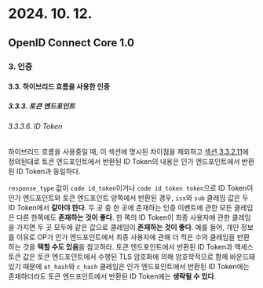 # 2024. 10. 12.

## OpenID Connect Core 1.0

### 3. 인증

#### 3.3. 하이브리드 흐름을 사용한 인증

##### 3.3.3. 토큰 엔드포인트

###### 3.3.3.6. ID Token

하이브리드 흐름을 사용중일 때, 이 섹션에 명시된 차이점을 제외하고 [섹션 3.3.2.11][oidc-core-section-3-3-2-11]에 정의된대로 토큰 엔드포인트에서 반환된 ID Token의 내용은 인가 엔드포인트에서 반환된 ID Token과 동일하다.

`response_type` 값이 `code id_token`이거나 `code id_token token`으로 ID Token이 인가 엔드포인트와 토큰 엔드포인트 양쪽에서 반환된 경우, `iss`와 `sub` 클레임 값은 두 ID Token에서 **같아야 한다**. 두 곳 중 한 곳에 존재하는 인증 이벤트에 관한 모든 클레임은 다른 한쪽에도 **존재하는 것이 좋다**. 한 쪽의 ID Token이 최종 사용자에 관한 클레임을 가지면 두 곳 모두에 같은 값으로 클레임이 **존재하는 것이 좋다**. 예를 들어, 개인 정보를 이유로 OP가 인가 엔드포인트에서 최종 사용자에 관해 더 적은 수의 클레임을 반환하는 것을 **택할 수도 있음**을 참고하라. 토큰 엔드포인트에서 반환된 ID Token과 액세스 토큰 값은 토큰 엔드포인트에서 수행된 TLS 암호화에 의해 암호학적으로 함께 바운드돼 있기 때문에  `at_hash`와 `c_hash` 클레임은 인가 엔드포인트에서 반환된 ID Token에는 존재하더라도 토큰 엔드포인트에서 반환된 ID Token에는 **생략될 수 있다**.



[oidc-core-section-3-3-2-11]: https://openid.net/specs/openid-connect-core-1_0.html#HybridIDToken
